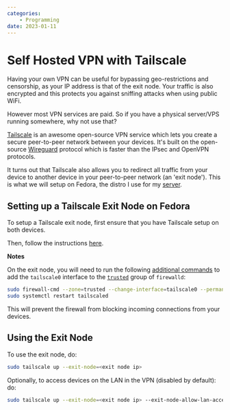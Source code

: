 ```yaml
---
categories:
    - Programming
date: 2023-01-11
---
```


# Self Hosted VPN with Tailscale

Having your own VPN can be useful for bypassing geo-restrictions and censorship, as your IP address is that of the exit node. Your traffic is also encrypted and this protects you against sniffing attacks when using public WiFi.

However most VPN services are paid. So if you have a physical server/VPS running somewhere, why not use that?

[Tailscale][tailscale] is an awesome open-source VPN service which lets you create a secure peer-to-peer network between your devices. It's built on the open-source [Wireguard][wireguard] protocol which is faster than the IPsec and OpenVPN protocols.

<!-- more -->

It turns out that Tailscale also allows you to redirect all traffic from your device to another device in your peer-to-peer network (an 'exit node'). This is what we will setup on Fedora, the distro I use for my [server][server].

## Setting up a Tailscale Exit Node on Fedora

To setup a Tailscale exit node, first ensure that you have Tailscale setup on both devices.

Then, follow the instructions [here][exit-node].

**Notes**

On the exit node, you will need to run the following [additional commands][firewalld] to add the `tailscale0` interface to the [`trusted`][zones] group of `firewalld`:

```bash
sudo firewall-cmd --zone=trusted --change-interface=tailscale0 --permanent
sudo systemctl restart tailscaled
```

This will prevent the firewall from blocking incoming connections from your devices.

## Using the Exit Node

To use the exit node, do:

```bash
sudo tailscale up --exit-node=<exit node ip>
```

Optionally, to access devices on the LAN in the VPN (disabled by default): do:

```bash
sudo tailscale up --exit-node=<exit node ip> --exit-node-allow-lan-access=true
```

[zones]: https://firewalld.org/documentation/zone/predefined-zones.html
[server]: 2022-05-22-my-self-hosting-journey.md
[wireguard]: https://www.wireguard.com/
[tailscale]: https://tailscale.com/
[exit-node]: https://tailscale.com/kb/1103/exit-nodes/
[firewalld]: https://github.com/tailscale/tailscale/issues/4639#issuecomment-1125643993
